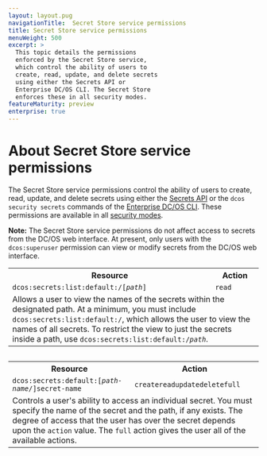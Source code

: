 ```yaml
---
layout: layout.pug
navigationTitle:  Secret Store service permissions
title: Secret Store service permissions
menuWeight: 500
excerpt: >
  This topic details the permissions
  enforced by the Secret Store service,
  which control the ability of users to
  create, read, update, and delete secrets
  using either the Secrets API or
  Enterprise DC/OS CLI. The Secret Store
  enforces these in all security modes.
featureMaturity: preview
enterprise: true
---
```





# About Secret Store service permissions

The Secret Store service permissions control the ability of users to create, read, update, and delete secrets using either the [Secrets API](/docs/1.8/administration/secrets/secrets-api/) or the `dcos security secrets` commands of the [Enterprise DC/OS CLI](/docs/1.8/usage/cli/enterprise-cli/). These permissions are available in all [security modes](/docs/1.8/administration/installing/ent/custom/configuration-parameters/#security).

**Note:** The Secret Store service permissions do not affect access to secrets from the DC/OS web interface. At present, only users with the `dcos:superuser` permission can view or modify secrets from the DC/OS web interface.


<table class="table" STYLE="margin-bottom: 30px;">
  <tr>
    <th>
      Resource
    </th>
    <th>
      Action
    </th>
  </tr>
  <tr>
    <td>
      <code>dcos:secrets:list:default:/[<i>path</i>]</code>
    </td>
    <td>
      <code>read</code>
    </td>
  </tr>
  <tr>
    <td colspan="2">Allows a user to view the names of the secrets within the designated path. At a minimum, you must include <code>dcos:secrets:list:default:/</code>, which allows the user to view the names of all secrets. To restrict the view to just the secrets inside a path, use <code>dcos:secrets:list:default:/<i>path</i></code>. </td>  
  </tr>
</table>


<table class="table" STYLE="margin-bottom: 30px;">
  <tr>
    <th>
      Resource
    </th>
    <th>
      Action
    </th>
  </tr>
  <tr>
    <td>
      <code>dcos:secrets:default:[<i>path-name</i>/]secret-name</code>
    </td>
    <td>
      <code>create</code><code>read</code><code>update</code><code>delete</code><code>full</code>
    </td>
  </tr>
  <tr>
    <td colspan="2">Controls a user's ability to access an individual secret. You must specify the name of the secret and the path, if any exists. The degree of access that the user has over the secret depends upon the <code>action</code> value. The <code>full</code> action gives the user all of the available actions.</td>
  </tr>
</table>
